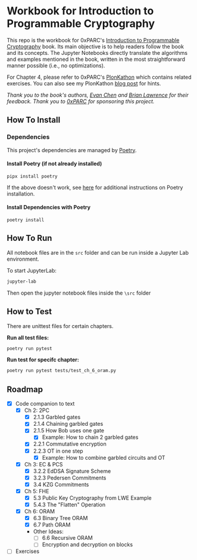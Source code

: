 # Workbook for Introduction to Programmable Cryptography

This repo is the workbook for 0xPARC's [Introduction to Programmable Cryptography](https://github.com/0xPARC/0xparc-intro-book) book. Its main objective is to help readers follow the book and its concepts. The Jupyter Notebooks directly translate the algorithms and examples mentioned in the book, written in the most straightforward manner possible (i.e., no optimizations).

For Chapter 4, please refer to 0xPARC's [PlonKathon](https://github.com/0xPARC/plonkathon) which contains related exercises. You can also see my PlonKathon [blog post](https://flyingnobita.com/posts/2024/09/29/plonkathon) for hints.

_Thank you to the book's authors, [Evan Chen](https://github.com/vEnhance) and [Brian Lawrence](https://github.com/tideofwords) for their feedback. Thank you to [0xPARC](https://0xparc.org/) for sponsoring this project._

## How To Install

### Dependencies

This project's dependencies are managed by [Poetry](https://python-poetry.org/).

#### Install Poetry (if not already installed)

```shell
pipx install poetry
```

If the above doesn't work, see [here](https://python-poetry.org/docs/#installation) for additional instructions on Poetry installation.

#### Install Dependencies with Poetry

```shell
poetry install
```

## How To Run

All notebook files are in the `src` folder and can be run inside a Jupyter Lab environment.

To start JupyterLab:

```bash
jupyter-lab
```

Then open the jupyter notebook files inside the `\src` folder

## How to Test

There are unittest files for certain chapters.

**Run all test files:**

```bash
poetry run pytest
```

**Run test for specifc chapter:**

```bash
poetry run pytest tests/test_ch_6_oram.py
```

## Roadmap

- [x] Code companion to text
  - [x] Ch 2: 2PC
    - [x] 2.1.3 Garbled gates
    - [x] 2.1.4 Chaining garbled gates
    - [x] 2.1.5 How Bob uses one gate
      - [x] Example: How to chain 2 garbled gates
    - [x] 2.2.1 Commutative encryption
    - [x] 2.2.3 OT in one step
      - [x] Example: How to combine garbled circuits and OT
  - [x] Ch 3: EC & PCS
    - [x] 3.2.2 EdDSA Signature Scheme
    - [x] 3.2.3 Pedersen Commitments
    - [x] 3.4 KZG Commitments
  - [x] Ch 5: FHE
    - [x] 5.3 Public Key Cryptography from LWE Example
    - [x] 5.4.3 The "Flatten" Operation
  - [x] Ch 6: ORAM
    - [x] 6.3 Binary Tree ORAM
    - [x] 6.7 Path ORAM
    - Other Ideas:
      - [ ] 6.6 Recursive ORAM
      - [ ] Encryption and decryption on blocks
- [ ] Exercises
